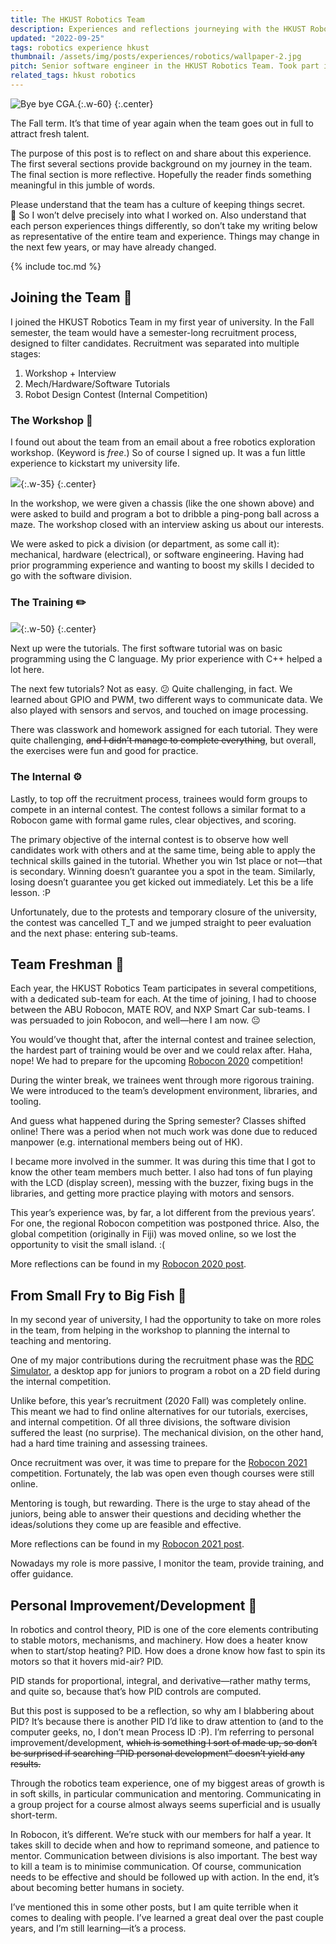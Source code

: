 ```yaml
---
title: The HKUST Robotics Team
description: Experiences and reflections journeying with the HKUST Robotics Team.
updated: "2022-09-25"
tags: robotics experience hkust
thumbnail: /assets/img/posts/experiences/robotics/wallpaper-2.jpg
pitch: Senior software engineer in the HKUST Robotics Team. Took part in training and mentoring new team members, remodularise project structure, and managing R&D projects.
related_tags: hkust robotics
---
```


![Bye bye CGA.](/assets/img/posts/memes/off-ramp-robotics.jpg){:.w-60}
{:.center}

The Fall term. It’s that time of year again when the team goes out in full to attract fresh talent.

The purpose of this post is to reflect on and share about this experience. The first several sections provide background on my journey in the team. The final section is more reflective. Hopefully the reader finds something meaningful in this jumble of words.

Please understand that the team has a culture of keeping things secret. 🤫 So I won’t delve precisely into what I worked on. Also understand that each person experiences things differently, so don’t take my writing below as representative of the entire team and experience. Things may change in the next few years, or may have already changed.

{% include toc.md %}

## Joining the Team 🚪

I joined the HKUST Robotics Team in my first year of university. In the Fall semester, the team would have a semester-long recruitment process, designed to filter candidates. Recruitment was separated into multiple stages:

1. Workshop + Interview
2. Mech/Hardware/Software Tutorials
3. Robot Design Contest (Internal Competition)

### The Workshop 🔨

I found out about the team from an email about a free robotics exploration workshop. (Keyword is *free*.) So of course I signed up. It was a fun little experience to kickstart my university life.

![](/assets/img/posts/robotics/chassis-example.jpg){:.w-35}
{:.center}

In the workshop, we were given a chassis (like the one shown above) and were asked to build and program a bot to dribble a ping-pong ball across a maze. The workshop closed with an interview asking us about our interests.

We were asked to pick a division (or department, as some call it): mechanical, hardware (electrical), or software engineering. Having had prior programming experience and wanting to boost my skills I decided to go with the software division.

### The Training ✏️

![](/assets/img/posts/memes/training.jpg){:.w-50}
{:.center}

Next up were the tutorials. The first software tutorial was on basic programming using the C language. My prior experience with C++ helped a lot here.

The next few tutorials? Not as easy. 😕 Quite challenging, in fact. We learned about GPIO and PWM, two different ways to communicate data. We also played with sensors and servos, and touched on image processing.

There was classwork and homework assigned for each tutorial. They were quite challenging, ~~and I didn’t manage to complete everything~~, but overall, the exercises were fun and good for practice.

### The Internal ⚙️

Lastly, to top off the recruitment process, trainees would form groups to compete in an internal contest. The contest follows a similar format to a Robocon game with formal game rules, clear objectives, and scoring.

The primary objective of the internal contest is to observe how well candidates work with others and at the same time, being able to apply the technical skills gained in the tutorial. Whether you win 1st place or not—that is secondary. Winning doesn’t guarantee you a spot in the team. Similarly, losing doesn’t guarantee you get kicked out immediately. Let this be a life lesson. :P

Unfortunately, due to the protests and temporary closure of the university, the contest was cancelled T_T and we jumped straight to peer evaluation and the next phase: entering sub-teams.

## Team Freshman 🍎

Each year, the HKUST Robotics Team participates in several competitions, with a dedicated sub-team for each. At the time of joining, I had to choose between the ABU Robocon, MATE ROV, and NXP Smart Car sub-teams. I was persuaded to join Robocon, and well—here I am now. 😐

You would’ve thought that, after the internal contest and trainee selection, the hardest part of training would be over and we could relax after. Haha, nope! We had to prepare for the upcoming [Robocon 2020](/posts/robocon-2020) competition!

During the winter break, we trainees went through more rigorous training. We were introduced to the team’s development environment, libraries, and tooling.

And guess what happened during the Spring semester? Classes shifted online! There was a period when not much work was done due to reduced manpower (e.g. international members being out of HK).

I became more involved in the summer. It was during this time that I got to know the other team members much better. I also had tons of fun playing with the LCD (display screen), messing with the buzzer, fixing bugs in the libraries, and getting more practice playing with motors and sensors.

This year’s experience was, by far, a lot different from the previous years’. For one, the regional Robocon competition was postponed thrice. Also, the global competition (originally in Fiji) was moved online, so we lost the opportunity to visit the small island. :(

More reflections can be found in my [Robocon 2020 post](/posts/robocon-2020).

## From Small Fry to Big Fish 🐠

In my second year of university, I had the opportunity to take on more roles in the team, from helping in the workshop to planning the internal to teaching and mentoring.

One of my major contributions during the recruitment phase was the [RDC Simulator](/posts/robot-design-contest-simulator), a desktop app for juniors to program a robot on a 2D field during the internal competition.

Unlike before, this year’s recruitment (2020 Fall) was completely online. This meant we had to find online alternatives for our tutorials, exercises, and internal competition. Of all three divisions, the software division suffered the least (no surprise). The mechanical division, on the other hand, had a hard time training and assessing trainees.

Once recruitment was over, it was time to prepare for the [Robocon 2021](/posts/robocon-2021) competition. Fortunately, the lab was open even though courses were still online.

Mentoring is tough, but rewarding. There is the urge to stay ahead of the juniors, being able to answer their questions and deciding whether the ideas/solutions they come up are feasible and effective.

More reflections can be found in my [Robocon 2021 post](/posts/robocon-2021).

Nowadays my role is more passive, I monitor the team, provide training, and offer guidance.

## Personal Improvement/Development 🚀

In robotics and control theory, PID is one of the core elements contributing to stable motors, mechanisms, and machinery. How does a heater know when to start/stop heating? PID. How does a drone know how fast to spin its motors so that it hovers mid-air? PID.

PID stands for proportional, integral, and derivative—rather mathy terms, and quite so, because that’s how PID controls are computed.

But this post is supposed to be a reflection, so why am I blabbering about PID? It’s because there is another PID I’d like to draw attention to (and to the computer geeks, no, I don’t mean Process ID :P). I’m referring to personal improvement/development, ~~which is something I sort of made up, so don’t be surprised if searching “PID personal development” doesn’t yield any results.~~

Through the robotics team experience, one of my biggest areas of growth is in soft skills, in particular communication and mentoring. Communicating in a group project for a course almost always seems superficial and is usually short-term.

In Robocon, it’s different. We’re stuck with our members for half a year. It takes skill to decide when and how to reprimand someone, and patience to mentor. Communication between divisions is also important. The best way to kill a team is to minimise communication. Of course, communication needs to be effective and should be followed up with action. In the end, it’s about becoming better humans in society.

I’ve mentioned this in some other posts, but I am quite terrible when it comes to dealing with people. I’ve learned a great deal over the past couple years, and I’m still learning—it’s a process.
